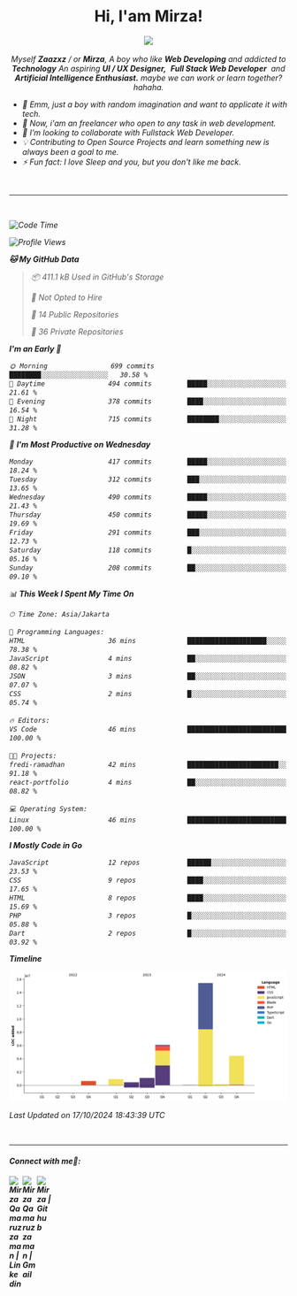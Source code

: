 <h1 align="center">Hi, I'am Mirza!</h1>
<p align="center">
  <a href="https://github.com/Ratheshan03/readme-typing-svg"><img src="https://readme-typing-svg.herokuapp.com?lines=UI+/+UX+Designer;Full+Stack+Web+Developer;IT+Enthusiast;Artificial+Intelligence+Addicted;&center=true&width=500&height=50"></a>
</p>

<p align="center">
  <em>
    Myself <b>Zaazxz</b> / or <b>Mirza</b>, A boy who like <b>Web Developing</b> and addicted to <b>Technology</b>
    An aspiring <b>UI / UX Designer,</b>&nbsp; <b>Full Stack Web Developer</b>&nbsp; and <b> Artificial Intelligence Enthusiast.</b> maybe we can work or learn together? hahaha.
  <br>
</p>

- 🧞 Emm, just a boy with random imagination and want to applicate it with tech.
- 🔭 Now, i'am an freelancer who open to any task in web development.
- 👯 I’m looking to collaborate with Fullstack Web Developer.
- 💡 Contributing to Open Source Projects and learn something new is always been a goal to me.
- ⚡ Fun fact: I love Sleep and you, but you don't like me back.
<br>

---

<br>

<!--START_SECTION:waka-->
![Code Time](http://img.shields.io/badge/Code%20Time-738%20hrs%2056%20mins-blue)

![Profile Views](http://img.shields.io/badge/Profile%20Views-0-blue)

**🐱 My GitHub Data** 

> 📦 411.1 kB Used in GitHub's Storage 
 > 
> 🚫 Not Opted to Hire
 > 
> 📜 14 Public Repositories 
 > 
> 🔑 36 Private Repositories 
 > 
**I'm an Early 🐤** 

```text
🌞 Morning                699 commits         ████████░░░░░░░░░░░░░░░░░   30.58 % 
🌆 Daytime                494 commits         █████░░░░░░░░░░░░░░░░░░░░   21.61 % 
🌃 Evening                378 commits         ████░░░░░░░░░░░░░░░░░░░░░   16.54 % 
🌙 Night                  715 commits         ████████░░░░░░░░░░░░░░░░░   31.28 % 
```
📅 **I'm Most Productive on Wednesday** 

```text
Monday                   417 commits         █████░░░░░░░░░░░░░░░░░░░░   18.24 % 
Tuesday                  312 commits         ███░░░░░░░░░░░░░░░░░░░░░░   13.65 % 
Wednesday                490 commits         █████░░░░░░░░░░░░░░░░░░░░   21.43 % 
Thursday                 450 commits         █████░░░░░░░░░░░░░░░░░░░░   19.69 % 
Friday                   291 commits         ███░░░░░░░░░░░░░░░░░░░░░░   12.73 % 
Saturday                 118 commits         █░░░░░░░░░░░░░░░░░░░░░░░░   05.16 % 
Sunday                   208 commits         ██░░░░░░░░░░░░░░░░░░░░░░░   09.10 % 
```


📊 **This Week I Spent My Time On** 

```text
🕑︎ Time Zone: Asia/Jakarta

💬 Programming Languages: 
HTML                     36 mins             ████████████████████░░░░░   78.38 % 
JavaScript               4 mins              ██░░░░░░░░░░░░░░░░░░░░░░░   08.82 % 
JSON                     3 mins              ██░░░░░░░░░░░░░░░░░░░░░░░   07.07 % 
CSS                      2 mins              █░░░░░░░░░░░░░░░░░░░░░░░░   05.74 % 

🔥 Editors: 
VS Code                  46 mins             █████████████████████████   100.00 % 

🐱‍💻 Projects: 
fredi-ramadhan           42 mins             ███████████████████████░░   91.18 % 
react-portfolio          4 mins              ██░░░░░░░░░░░░░░░░░░░░░░░   08.82 % 

💻 Operating System: 
Linux                    46 mins             █████████████████████████   100.00 % 
```

**I Mostly Code in Go** 

```text
JavaScript               12 repos            ██████░░░░░░░░░░░░░░░░░░░   23.53 % 
CSS                      9 repos             ████░░░░░░░░░░░░░░░░░░░░░   17.65 % 
HTML                     8 repos             ████░░░░░░░░░░░░░░░░░░░░░   15.69 % 
PHP                      3 repos             █░░░░░░░░░░░░░░░░░░░░░░░░   05.88 % 
Dart                     2 repos             █░░░░░░░░░░░░░░░░░░░░░░░░   03.92 % 
```



**Timeline**

![Lines of Code chart](https://raw.githubusercontent.com/zaazxz/zaazxz/main/assets/bar_graph.png)


 Last Updated on 17/10/2024 18:43:39 UTC
<!--END_SECTION:waka-->

<br>

---

<h4> Connect with me🤝: <h4>
  </hr>
  <a href="https://www.linkedin.com/in/mirzaqamaruzzaman18/">
   <img align="left" alt=" Mirza Qamaruzzaman | Linkedin" width="24px" src="https://www.vectorlogo.zone/logos/linkedin/linkedin-icon.svg" />
  </a>
  <a href="mailto:mirzaqamaruzzaman18@gmail.com">
    <img align="left" alt=" Mirza Qamaruzzaman | Gmail" width="26px" src="https://www.vectorlogo.zone/logos/gmail/gmail-icon.svg" />
  </a>
   <a href="https://github.com/zaazxz">
    <img align="left" alt=" Mirza | Github" width="26px" src="https://www.vectorlogo.zone/logos/github/github-tile.svg" />
  </a>
  <br>
